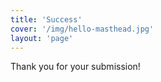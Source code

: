 ```yaml
---
title: 'Success'
cover: '/img/hello-masthead.jpg'
layout: 'page'
---
```


Thank you for your submission!
